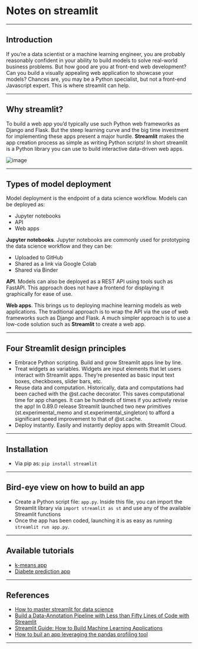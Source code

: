 # Notes on streamlit
***

## Introduction
If you’re a data scientist or a machine learning engineer, you are probably reasonably confident in your ability to build models to solve real-world business problems. But how good are you at front-end web development? Can you build a visually appealing web application to showcase your models? Chances are, you may be a Python specialist, but not a front-end Javascript expert. This is where streamlit can help.
***

## Why streamlit?
To build a web app you’d typically use such Python web frameworks as Django and Flask. But the steep learning curve and the big time investment for implementing these apps present a major hurdle. **Streamlit** makes the app creation process as simple as writing Python scripts! In short streamlit is a Python library you can use to build interactive data-driven web apps.

![image](https://user-images.githubusercontent.com/89139139/150639628-56770fb2-18cb-4a8f-9cf4-5e4b567a9a0b.png)
***

## Types of model deployment
Model deployment is the endpoint of a data science workflow. Models can be deployed as:

- Jupyter notebooks
- API
- Web apps

**Jupyter notebooks**. Jupyter notebooks are commonly used for prototyping the data science workflow and they can be:

- Uploaded to GitHub
- Shared as a link via Google Colab
- Shared via Binder

**API**. Models can also be deployed as a REST API using tools such as FastAPI. This approach does not have a frontend for displaying it graphically for ease of use.

**Web apps**. This brings us to deploying machine learning models as web applications. The traditional approach is to wrap the API via the use of web frameworks such as Django and Flask. A much simpler approach is to use a low-code solution such as **Streamlit** to create a web app.
***

## Four Streamlit design principles
- Embrace Python scripting. Build and grow Streamlit apps line by line.
- Treat widgets as variables. Widgets are input elements that let users interact with Streamlit apps. They’re presented as basic input text boxes, checkboxes, slider bars, etc.
- Reuse data and computation. Historically, data and computations had been cached with the @st.cache decorator. This saves computational time for app changes. It can be hundreds of times if you actively revise the app! In 0.89.0 release Streamlit launched two new primitives (st.experimental_memo and st.experimental_singleton) to afford a significant speed improvement to that of @st.cache.
- Deploy instantly. Easily and instantly deploy apps with Streamlit Cloud.
***

## Installation
- Via pip as: `pip install streamlit`
***

## Bird-eye view on how to build an  app
- Create a Python script file: `app.py`. Inside this file, you can import the Streamlit library via `import streamlit as st` and use any of the available Streamlit functions
- Once the app has been coded, launching it is as easy as running `streamlit run app.py`.
***

## Available tutorials
- [k-means app](https://github.com/kyaiooiayk/MLOps-Machine-Learning-Operations/tree/master/tutorials/Streamlit/tutorials/K-means_app)
- [Diabete prediction app](https://github.com/kyaiooiayk/MLOps-Machine-Learning-Operations/tree/master/tutorials/Streamlit/tutorials/Diabete_prediction_app)
****

## References
- [How to master streamlit for data science](https://blog.streamlit.io/how-to-master-streamlit-for-data-science/)
- [Build a Data-Annotation Pipeline with Less than Fifty Lines of Code with Streamlit](https://towardsdatascience.com/build-a-data-annotation-pipeline-with-less-than-fifty-lines-of-code-with-streamlit-e72a3a84e259)
- [Streamlit Guide: How to Build Machine Learning Applications](https://neptune.ai/blog/streamlit-guide-machine-learning)
- [How to buil an app leveraging the pandas profiling tool](https://github.com/dataprofessor/eda-app)
***
